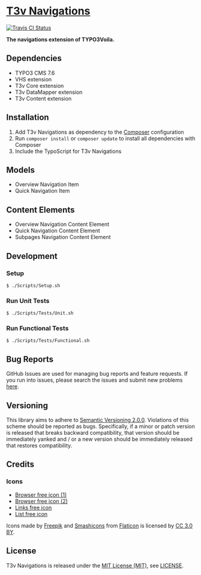 [T3v Navigations]
===========

[![Travis CI Status][Travis CI Status]][Travis CI]

**The navigations extension of TYPO3Voila.**

Dependencies
------------

* TYPO3 CMS 7.6
* VHS extension
* T3v Core extension
* T3v DataMapper extension
* T3v Content extension

Installation
------------

1. Add T3v Navigations as dependency to the [Composer] configuration
2. Run `composer install` or `composer update` to install all dependencies with Composer
3. Include the TypoScript for T3v Navigations

Models
------

* Overview Navigation Item
* Quick Navigation Item

Content Elements
----------------

* Overview Navigation Content Element
* Quick Navigation Content Element
* Subpages Navigation Content Element

Development
-----------

### Setup

```
$ ./Scripts/Setup.sh
```

### Run Unit Tests

```
$ ./Scripts/Tests/Unit.sh
```

### Run Functional Tests

```
$ ./Scripts/Tests/Functional.sh
```

Bug Reports
-----------

GitHub Issues are used for managing bug reports and feature requests. If you run into issues, please search the issues
and submit new problems [here].

Versioning
----------

This library aims to adhere to [Semantic Versioning 2.0.0]. Violations of this scheme should be reported as bugs.
Specifically, if a minor or patch version is released that breaks backward compatibility, that version should be
immediately yanked and / or a new version should be immediately released that restores compatibility.

Credits
-------

### Icons

* [Browser free icon (1)]
* [Browser free icon (2)]
* [Links free icon]
* [List free icon]

Icons made by [Freepik] and [Smashicons] from [Flaticon] is licensed by [CC 3.0 BY].

License
-------

T3v Navigations is released under the [MIT License (MIT)], see [LICENSE].

[Acceptance testing TYPO3]: https://wiki.typo3.org/Acceptance_testing "Acceptance testing TYPO3"
[Automated testing TYPO3]: https://wiki.typo3.org/Automated_testing "Automated testing TYPO3"
[Browser free icon (1)]: https://www.flaticon.com/free-icon/browser_140800 "Browser free icon (1)"
[Browser free icon (2)]: https://www.flaticon.com/free-icon/browser_140808 "Browser free icon (2)"
[CC 3.0 BY]: http://creativecommons.org/licenses/by/3.0/ "Creative Commons BY 3.0"
[Composer]: https://getcomposer.org "Dependency Manager for PHP"
[Flaticon]: https://www.flaticon.com "Flaticon"
[Freepik]: https://www.flaticon.com/authors/freepik "Freepik"
[Functional testing TYPO3]: https://wiki.typo3.org/Functional_testing "Functional testing TYPO3"
[here]: https://github.com/t3v/t3v_navigations/issues "GitHub Issue Tracker"
[LICENSE]: https://raw.githubusercontent.com/t3v/t3v_navigations/master/LICENSE "License"
[Links free icon]: https://www.flaticon.com/free-icon/links_358937 "Links free icon"
[List free icon]: https://www.flaticon.com/free-icon/list_140881 "List free icon"
[MIT License (MIT)]: http://opensource.org/licenses/MIT "The MIT License (MIT)"
[Semantic Versioning 2.0.0]: http://semver.org "Semantic Versioning 2.0.0"
[Smashicons]: https://www.flaticon.com/authors/smashicons "Smashicons"
[T3v Navigations]: https://t3v.github.io/t3v_navigations/ "The navigations extension of TYPO3Voila."
[Travis CI Status]: https://img.shields.io/travis/t3v/t3v_navigations.svg?style=flat "Travis CI Status"
[Travis CI]: https://travis-ci.org/t3v/t3v_navigations "T3v Navigations at Travis CI"
[TYPO3voila]: https://github.com/t3v "“UH LÁLÁ, TYPO3!”"
[Unit Testing TYPO3]: https://wiki.typo3.org/Unit_Testing_TYPO3 "Unit testing TYPO3"
